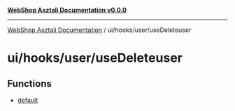 [**WebShop Asztali Documentation v0.0.0**](../../../../README.md)

***

[WebShop Asztali Documentation](../../../../modules.md) / ui/hooks/user/useDeleteuser

# ui/hooks/user/useDeleteuser

## Functions

- [default](functions/default.md)
